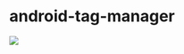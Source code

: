 # android-tag-manager

<img src="https://github.com/charleston10/android-tag-manager/blob/master/assets/Diagram%20Log%20Manager.png?raw=true"/>
